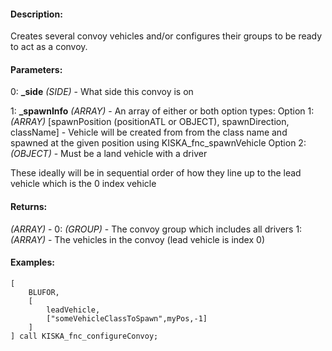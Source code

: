 #### Description:
Creates several convoy vehicles and/or configures their groups to be ready to act as a convoy.

#### Parameters:
0: **_side** *(SIDE)* - What side this convoy is on

1: **_spawnInfo** *(ARRAY)* - An array of either or both option types:Option 1: *(ARRAY)* [spawnPosition (positionATL or OBJECT), spawnDirection, className] -
    Vehicle will be created from from the class name and spawned at the given position
    using KISKA_fnc_spawnVehicleOption 2: *(OBJECT)* -
    Must be a land vehicle with a driverThese ideally will be in sequential order of how they line up to the lead vehiclewhich is the 0 index vehicle

#### Returns:
*(ARRAY)* -
    0: *(GROUP)* - The convoy group which includes all drivers
    1: *(ARRAY)* - The vehicles in the convoy (lead vehicle is index 0)

#### Examples:
```sqf
[
    BLUFOR,
    [
        leadVehicle,
        ["someVehicleClassToSpawn",myPos,-1]
    ]
] call KISKA_fnc_configureConvoy;
```

